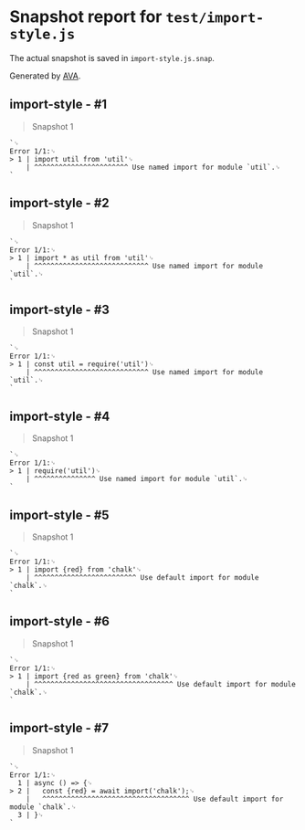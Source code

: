 # Snapshot report for `test/import-style.js`

The actual snapshot is saved in `import-style.js.snap`.

Generated by [AVA](https://avajs.dev).

## import-style - #1

> Snapshot 1

    `␊
    Error 1/1:␊
    > 1 | import util from 'util'␊
        | ^^^^^^^^^^^^^^^^^^^^^^^ Use named import for module `util`.␊
    `

## import-style - #2

> Snapshot 1

    `␊
    Error 1/1:␊
    > 1 | import * as util from 'util'␊
        | ^^^^^^^^^^^^^^^^^^^^^^^^^^^^ Use named import for module `util`.␊
    `

## import-style - #3

> Snapshot 1

    `␊
    Error 1/1:␊
    > 1 | const util = require('util')␊
        | ^^^^^^^^^^^^^^^^^^^^^^^^^^^^ Use named import for module `util`.␊
    `

## import-style - #4

> Snapshot 1

    `␊
    Error 1/1:␊
    > 1 | require('util')␊
        | ^^^^^^^^^^^^^^^ Use named import for module `util`.␊
    `

## import-style - #5

> Snapshot 1

    `␊
    Error 1/1:␊
    > 1 | import {red} from 'chalk'␊
        | ^^^^^^^^^^^^^^^^^^^^^^^^^ Use default import for module `chalk`.␊
    `

## import-style - #6

> Snapshot 1

    `␊
    Error 1/1:␊
    > 1 | import {red as green} from 'chalk'␊
        | ^^^^^^^^^^^^^^^^^^^^^^^^^^^^^^^^^^ Use default import for module `chalk`.␊
    `

## import-style - #7

> Snapshot 1

    `␊
    Error 1/1:␊
      1 | async () => {␊
    > 2 | 	const {red} = await import('chalk');␊
        | 	^^^^^^^^^^^^^^^^^^^^^^^^^^^^^^^^^^^^ Use default import for module `chalk`.␊
      3 | }␊
    `
